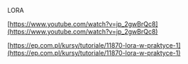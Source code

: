   

LORA

[https://www.youtube.com/watch?v=jp_2gwBrQc8](https://www.youtube.com/watch?v=jp_2gwBrQc8)

  

[https://ep.com.pl/kursy/tutoriale/11870-lora-w-praktyce-1](https://ep.com.pl/kursy/tutoriale/11870-lora-w-praktyce-1)